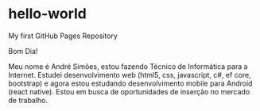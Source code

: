 # hello-world
My first GitHub Pages Repository

Bom Dia!

Meu nome é André Simões, estou fazendo Técnico de Informática para a Internet. 
Estudei desenvolvimento web (html5, css, javascript, c#, ef core, bootstrap) 
e agora estou estudando desenvolvimento mobile para Android (react native). 
Estou em busca de oportunidades de inserção no mercado de trabalho.
